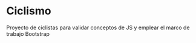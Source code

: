 # Ciclismo

Proyecto de ciclistas para validar conceptos de JS y emplear el marco de trabajo Bootstrap
